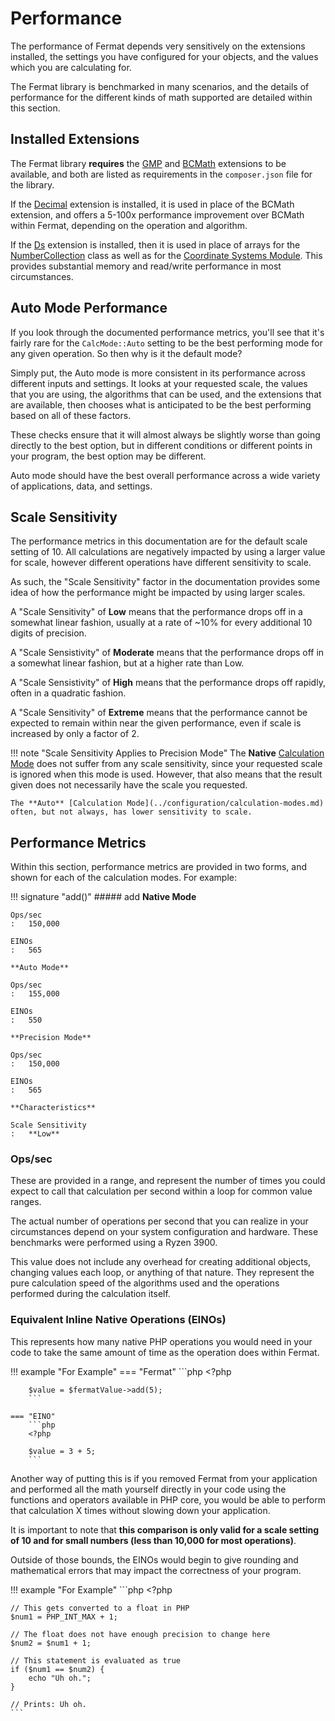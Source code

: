 # Performance

The performance of Fermat depends very sensitively on the extensions installed, the settings you have configured for your objects, and the values which you are calculating for.

The Fermat library is benchmarked in many scenarios, and the details of performance for the different kinds of math supported are detailed within this section.

## Installed Extensions

The Fermat library **requires** the [GMP](https://www.php.net/manual/en/book.gmp) and [BCMath](https://www.php.net/manual/en/book.bc.php) extensions to be available, and both are listed as requirements in the `composer.json` file for the library.

If the [Decimal](http://php-decimal.io/#introduction) extension is installed, it is used in place of the BCMath extension, and offers a 5-100x performance improvement over BCMath within Fermat, depending on the operation and algorithm.

If the [Ds](https://www.php.net/manual/en/book.ds.php) extension is installed, then it is used in place of arrays for the [NumberCollection](../roster/latest/Fermat%20Core/Types/NumberCollection.md) class as well as for the [Coordinate Systems Module](../modules/coordinate-systems/about.md). This provides substantial memory and read/write performance in most circumstances.

## Auto Mode Performance

If you look through the documented performance metrics, you'll see that it's fairly rare for the `CalcMode::Auto` setting to be the best performing mode for any given operation. So then why is it the default mode?

Simply put, the Auto mode is more consistent in its performance across different inputs and settings. It looks at your requested scale, the values that you are using, the algorithms that can be used, and the extensions that are available, then chooses what is anticipated to be the best performing based on all of these factors.

These checks ensure that it will almost always be slightly worse than going directly to the best option, but in different conditions or different points in your program, the best option may be different.

Auto mode should have the best overall performance across a wide variety of applications, data, and settings.

## Scale Sensitivity

The performance metrics in this documentation are for the default scale setting of 10. All calculations are negatively impacted by using a larger value for scale, however different operations have different sensitivity to scale.

As such, the "Scale Sensitivity" factor in the documentation provides some idea of how the performance might be impacted by using larger scales.

A "Scale Sensitivity" of **Low** means that the performance drops off in a somewhat linear fashion, usually at a rate of ~10% for every additional 10 digits of precision.

A "Scale Sensistivity" of **Moderate** means that the performance drops off in a somewhat linear fashion, but at a higher rate than Low.

A "Scale Sensistivity" of **High** means that the performance drops off rapidly, often in a quadratic fashion.

A "Scale Sensitivity" of **Extreme** means that the performance cannot be expected to remain within near the given performance, even if scale is increased by only a factor of 2.

!!! note "Scale Sensitivity Applies to Precision Mode"
    The **Native** [Calculation Mode](../configuration/calculation-modes.md) does not suffer from any scale sensitivity, since your requested scale is ignored when this mode is used. However, that also means that the result given does not necessarily have the scale you requested.

    The **Auto** [Calculation Mode](../configuration/calculation-modes.md) often, but not always, has lower sensitivity to scale.

## Performance Metrics

Within this section, performance metrics are provided in two forms, and shown for each of the calculation modes. For example:

!!! signature "add()"
    ##### add
    **Native Mode**

    Ops/sec
    :   150,000

    EINOs
    :   565

    **Auto Mode**

    Ops/sec
    :   155,000

    EINOs
    :   550

    **Precision Mode**

    Ops/sec
    :   150,000

    EINOs
    :   565

    **Characteristics**

    Scale Sensitivity
    :   **Low**

### Ops/sec

These are provided in a range, and represent the number of times you could expect to call that calculation per second within a loop for common value ranges.

The actual number of operations per second that you can realize in your circumstances depend on your system configuration and hardware. These benchmarks were performed using a Ryzen 3900.

This value does not include any overhead for creating additional objects, changing values each loop, or anything of that nature. They represent the pure calculation speed of the algorithms used and the operations performed during the calculation itself.

### Equivalent Inline Native Operations (EINOs)

This represents how many native PHP operations you would need in your code to take the same amount of time as the operation does within Fermat.

!!! example "For Example"
    === "Fermat"
        ```php
        <?php

        $value = $fermatValue->add(5);
        ```

    === "EINO"
        ```php
        <?php

        $value = 3 + 5;
        ```

Another way of putting this is if you removed Fermat from your application and performed all the math yourself directly in your code using the functions and operators available in PHP core, you would be able to perform that calculation X times without slowing down your application.

It is important to note that **this comparison is only valid for a scale setting of 10 and for small numbers (less than 10,000 for most operations)**.

Outside of those bounds, the EINOs would begin to give rounding and mathematical errors that may impact the correctness of your program.

!!! example "For Example"
    ```php
    <?php

    // This gets converted to a float in PHP
    $num1 = PHP_INT_MAX + 1;

    // The float does not have enough precision to change here
    $num2 = $num1 + 1;

    // This statement is evaluated as true
    if ($num1 == $num2) {
        echo "Uh oh.";
    }

    // Prints: Uh oh.
    ```
